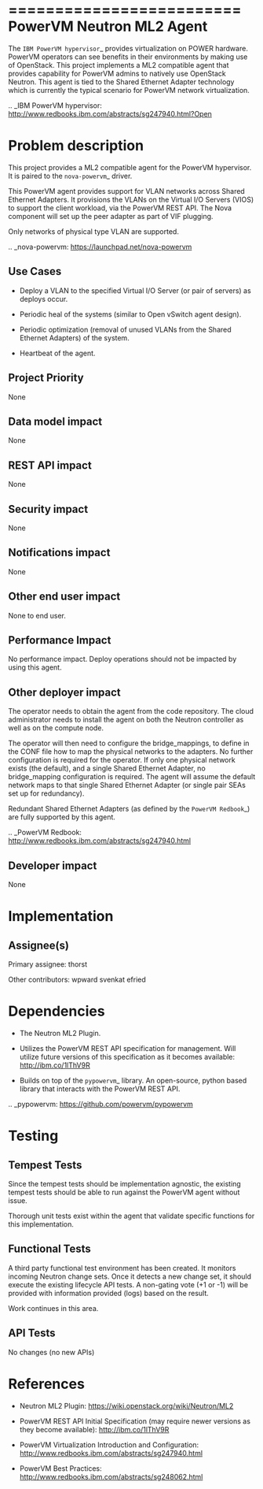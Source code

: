 =========================
PowerVM Neutron ML2 Agent
=========================

The `IBM PowerVM hypervisor`_ provides virtualization on POWER hardware.
PowerVM operators can see benefits in their environments by making use of
OpenStack. This project implements a ML2 compatible agent that provides
capability for PowerVM admins to natively use OpenStack Neutron.  This agent is
tied to the Shared Ethernet Adapter technology which is currently the typical
scenario for PowerVM network virtualization.

.. _IBM PowerVM hypervisor: http://www.redbooks.ibm.com/abstracts/sg247940.html?Open


Problem description
===================

This project provides a ML2 compatible agent for the PowerVM hypervisor.
It is paired to the `nova-powervm`_ driver.

This PowerVM agent provides support for VLAN networks across Shared
Ethernet Adapters.  It provisions the VLANs on the Virtual I/O Servers
(VIOS) to support the client workload, via the PowerVM REST API.  The Nova
component will set up the peer adapter as part of VIF plugging.

Only networks of physical type VLAN are supported.

.. _nova-powervm: https://launchpad.net/nova-powervm


Use Cases
---------

* Deploy a VLAN to the specified Virtual I/O Server (or pair of servers) as
  deploys occur.

* Periodic heal of the systems (similar to Open vSwitch agent design).

* Periodic optimization (removal of unused VLANs from the Shared Ethernet
  Adapters) of the system.

* Heartbeat of the agent.


Project Priority
----------------

None


Data model impact
-----------------

None


REST API impact
---------------

None


Security impact
---------------

None


Notifications impact
--------------------

None


Other end user impact
---------------------

None to end user.


Performance Impact
------------------

No performance impact.  Deploy operations should not be impacted by using this
agent.


Other deployer impact
---------------------

The operator needs to obtain the agent from the code repository.  The cloud
administrator needs to install the agent on both the Neutron controller as well
as on the compute node.

The operator will then need to configure the bridge_mappings, to define in the
CONF file how to map the physical networks to the adapters.  No further
configuration is required for the operator.  If only one physical network
exists (the default), and a single Shared Ethernet Adapter, no bridge_mapping
configuration is required.  The agent will assume the default network maps to
that single Shared Ethernet Adapter (or single pair SEAs set up for redundancy).

Redundant Shared Ethernet Adapters (as defined by the `PowerVM Redbook`_) are
fully supported by this agent.

.. _PowerVM Redbook: http://www.redbooks.ibm.com/abstracts/sg247940.html

Developer impact
----------------

None


Implementation
==============

Assignee(s)
-----------

Primary assignee:
  thorst

Other contributors:
  wpward
  svenkat
  efried


Dependencies
============

* The Neutron ML2 Plugin.

* Utilizes the PowerVM REST API specification for management.  Will
  utilize future versions of this specification as it becomes available:
  http://ibm.co/1lThV9R

* Builds on top of the `pypowervm`_ library.  An open-source, python based
  library that interacts with the PowerVM REST API.

.. _pypowervm: https://github.com/powervm/pypowervm


Testing
=======

Tempest Tests
-------------

Since the tempest tests should be implementation agnostic, the existing
tempest tests should be able to run against the PowerVM agent without issue.

Thorough unit tests exist within the agent that validate specific functions
for this implementation.


Functional Tests
----------------

A third party functional test environment has been created.  It monitors
incoming Neutron change sets.  Once it detects a new change set, it should
execute the existing lifecycle API tests.  A non-gating vote (+1 or -1) will
be provided with information provided (logs) based on the result.

Work continues in this area.


API Tests
---------

No changes (no new APIs)



References
==========

* Neutron ML2 Plugin: https://wiki.openstack.org/wiki/Neutron/ML2

* PowerVM REST API Initial Specification (may require newer versions as they
  become available): http://ibm.co/1lThV9R

* PowerVM Virtualization Introduction and Configuration:
  http://www.redbooks.ibm.com/abstracts/sg247940.html

* PowerVM Best Practices: http://www.redbooks.ibm.com/abstracts/sg248062.html
